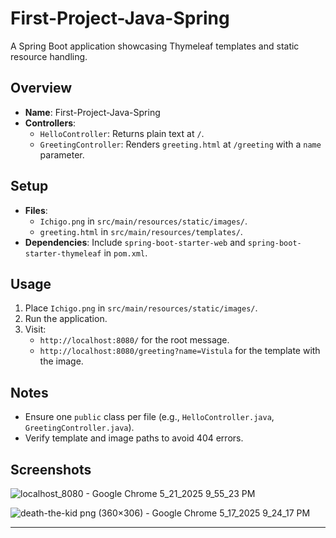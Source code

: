 # First-Project-Java-Spring

A Spring Boot application showcasing Thymeleaf templates and static resource handling.

## Overview
- **Name**: First-Project-Java-Spring
- **Controllers**:
  - `HelloController`: Returns plain text at `/`.
  - `GreetingController`: Renders `greeting.html` at `/greeting` with a `name` parameter.

## Setup
- **Files**:
  - `Ichigo.png` in `src/main/resources/static/images/`.
  - `greeting.html` in `src/main/resources/templates/`.
- **Dependencies**: Include `spring-boot-starter-web` and `spring-boot-starter-thymeleaf` in `pom.xml`.

## Usage
1. Place `Ichigo.png` in `src/main/resources/static/images/`.
2. Run the application.
3. Visit:
   - `http://localhost:8080/` for the root message.
   - `http://localhost:8080/greeting?name=Vistula` for the template with the image.

## Notes
- Ensure one `public` class per file (e.g., `HelloController.java`, `GreetingController.java`).
- Verify template and image paths to avoid 404 errors.

## Screenshots
![localhost_8080 - Google Chrome 5_21_2025 9_55_23 PM](https://github.com/user-attachments/assets/bbe44dca-7151-4e9a-b328-432471867800)


![death-the-kid png (360×306) - Google Chrome 5_17_2025 9_24_17 PM](https://github.com/user-attachments/assets/06fd9562-e466-4a88-87a7-35d6c0ad99bd)



---
